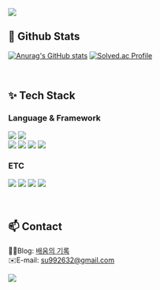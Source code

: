 
<div>
  <img src="https://capsule-render.vercel.app/api?type=waving&color=5aa9e6&fontColor=fafaff&height=200&section=header&text=SUMIN's%20GITHUB&fontSize=50&fontAlignY=36&section=header" />
</div>
<div>

  ## 📒 Github Stats
  [![Anurag's GitHub stats](https://github-readme-stats.vercel.app/api?username=sumin9926&show_icons=true&theme=dracula)](https://github.com/anuraghazra/github-readme-stats)
  [![Solved.ac Profile](http://mazassumnida.wtf/api/v2/generate_badge?boj=su9926)](https://solved.ac/su9926/)
  <br/>
  <!--<img src="https://github-readme-stats.vercel.app/api/top-langs/?username=sumin9926&layout=compact" />-->
  <br/>
  
  ## ✨ Tech Stack
  ### Language & Framework
  <!--JAVA-->
  <img src="https://img.shields.io/badge/Java-007396.svg?style=flat-square&logo=java&logoColor=20232a" />
  <!--springboot-->
  <img src="https://img.shields.io/badge/Spring Boot-6DB33F.svg?style=flat-square&logo=springboot&logoColor=white" />
  <br/>
  <!--Docker-->
  <img src="https://img.shields.io/badge/Docker-2496ED?style=flat-square&logo=Docker&logoColor=white"/>
  <!--Amazon AWS-->
  <img src="https://img.shields.io/badge/Amazon AWS-232F3E?style=flat-square&logo=amazonwebservices&logoColor=white"/>
  <!--MySQL-->
  <img src="https://img.shields.io/badge/MySQL-4479A1?style=flat-square&logo=MySQL&logoColor=white"/>
  <!--Redis-->
  <img src="https://img.shields.io/badge/Redis-FF4438?style=flat-square&logo=redis&logoColor=white"/>
  <br/>
  
  ### ETC
  <!--Git-->
  <img src="https://img.shields.io/badge/git-F05033.svg?style=flat-square&logo=git&logoColor=white" />
  <!--GitHub-->
  <img src="https://img.shields.io/badge/github-181717.svg?style=flat-square&logo=github&logoColor=white" />
  <!--Slack-->
  <img src="https://img.shields.io/badge/Slack-4A154B?style=flat-square&logo=Slack&logoColor=white"/>
  <!--Notion-->
  <img src="https://img.shields.io/badge/Notion-F3F3F3.svg?style=flat-square&logo=notion&logoColor=black" />
  <br/>
  <br/>
  <br/>

  ## 📫 Contact
  ✍🏻Blog: [배움의 기록](https://ddulut.tistory.com/)
  <br/>
  ✉️E-mail: su992632@gmail.com

</div>
<div>
  <img src="https://capsule-render.vercel.app/api?type=waving&color=5aa9e6&height=150&section=footer" />
</div>
